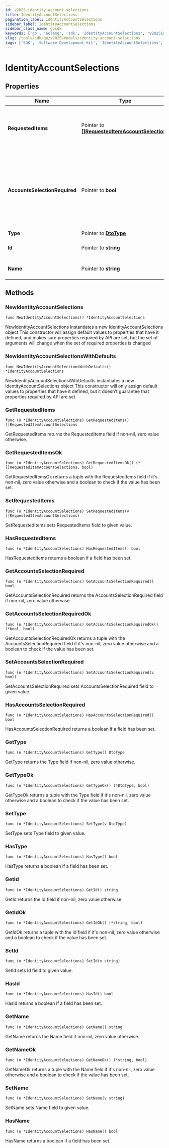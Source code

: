 ```yaml
---
id: v2025-identity-account-selections
title: IdentityAccountSelections
pagination_label: IdentityAccountSelections
sidebar_label: IdentityAccountSelections
sidebar_class_name: gosdk
keywords: ['go', 'Golang', 'sdk', 'IdentityAccountSelections', 'V2025IdentityAccountSelections'] 
slug: /tools/sdk/go/v2025/models/identity-account-selections
tags: ['SDK', 'Software Development Kit', 'IdentityAccountSelections', 'V2025IdentityAccountSelections']
---
```


# IdentityAccountSelections

## Properties

Name | Type | Description | Notes
------------ | ------------- | ------------- | -------------
**RequestedItems** | Pointer to [**[]RequestedItemAccountSelections**](requested-item-account-selections) | Available account selections for the identity, per requested item | [optional] 
**AccountsSelectionRequired** | Pointer to **bool** | A boolean indicating whether any account selections will be required for the user to raise an access request | [optional] [default to false]
**Type** | Pointer to [**DtoType**](dto-type) |  | [optional] 
**Id** | Pointer to **string** | The identity id for the user | [optional] 
**Name** | Pointer to **string** | The name of the identity | [optional] 

## Methods

### NewIdentityAccountSelections

`func NewIdentityAccountSelections() *IdentityAccountSelections`

NewIdentityAccountSelections instantiates a new IdentityAccountSelections object
This constructor will assign default values to properties that have it defined,
and makes sure properties required by API are set, but the set of arguments
will change when the set of required properties is changed

### NewIdentityAccountSelectionsWithDefaults

`func NewIdentityAccountSelectionsWithDefaults() *IdentityAccountSelections`

NewIdentityAccountSelectionsWithDefaults instantiates a new IdentityAccountSelections object
This constructor will only assign default values to properties that have it defined,
but it doesn't guarantee that properties required by API are set

### GetRequestedItems

`func (o *IdentityAccountSelections) GetRequestedItems() []RequestedItemAccountSelections`

GetRequestedItems returns the RequestedItems field if non-nil, zero value otherwise.

### GetRequestedItemsOk

`func (o *IdentityAccountSelections) GetRequestedItemsOk() (*[]RequestedItemAccountSelections, bool)`

GetRequestedItemsOk returns a tuple with the RequestedItems field if it's non-nil, zero value otherwise
and a boolean to check if the value has been set.

### SetRequestedItems

`func (o *IdentityAccountSelections) SetRequestedItems(v []RequestedItemAccountSelections)`

SetRequestedItems sets RequestedItems field to given value.

### HasRequestedItems

`func (o *IdentityAccountSelections) HasRequestedItems() bool`

HasRequestedItems returns a boolean if a field has been set.

### GetAccountsSelectionRequired

`func (o *IdentityAccountSelections) GetAccountsSelectionRequired() bool`

GetAccountsSelectionRequired returns the AccountsSelectionRequired field if non-nil, zero value otherwise.

### GetAccountsSelectionRequiredOk

`func (o *IdentityAccountSelections) GetAccountsSelectionRequiredOk() (*bool, bool)`

GetAccountsSelectionRequiredOk returns a tuple with the AccountsSelectionRequired field if it's non-nil, zero value otherwise
and a boolean to check if the value has been set.

### SetAccountsSelectionRequired

`func (o *IdentityAccountSelections) SetAccountsSelectionRequired(v bool)`

SetAccountsSelectionRequired sets AccountsSelectionRequired field to given value.

### HasAccountsSelectionRequired

`func (o *IdentityAccountSelections) HasAccountsSelectionRequired() bool`

HasAccountsSelectionRequired returns a boolean if a field has been set.

### GetType

`func (o *IdentityAccountSelections) GetType() DtoType`

GetType returns the Type field if non-nil, zero value otherwise.

### GetTypeOk

`func (o *IdentityAccountSelections) GetTypeOk() (*DtoType, bool)`

GetTypeOk returns a tuple with the Type field if it's non-nil, zero value otherwise
and a boolean to check if the value has been set.

### SetType

`func (o *IdentityAccountSelections) SetType(v DtoType)`

SetType sets Type field to given value.

### HasType

`func (o *IdentityAccountSelections) HasType() bool`

HasType returns a boolean if a field has been set.

### GetId

`func (o *IdentityAccountSelections) GetId() string`

GetId returns the Id field if non-nil, zero value otherwise.

### GetIdOk

`func (o *IdentityAccountSelections) GetIdOk() (*string, bool)`

GetIdOk returns a tuple with the Id field if it's non-nil, zero value otherwise
and a boolean to check if the value has been set.

### SetId

`func (o *IdentityAccountSelections) SetId(v string)`

SetId sets Id field to given value.

### HasId

`func (o *IdentityAccountSelections) HasId() bool`

HasId returns a boolean if a field has been set.

### GetName

`func (o *IdentityAccountSelections) GetName() string`

GetName returns the Name field if non-nil, zero value otherwise.

### GetNameOk

`func (o *IdentityAccountSelections) GetNameOk() (*string, bool)`

GetNameOk returns a tuple with the Name field if it's non-nil, zero value otherwise
and a boolean to check if the value has been set.

### SetName

`func (o *IdentityAccountSelections) SetName(v string)`

SetName sets Name field to given value.

### HasName

`func (o *IdentityAccountSelections) HasName() bool`

HasName returns a boolean if a field has been set.



